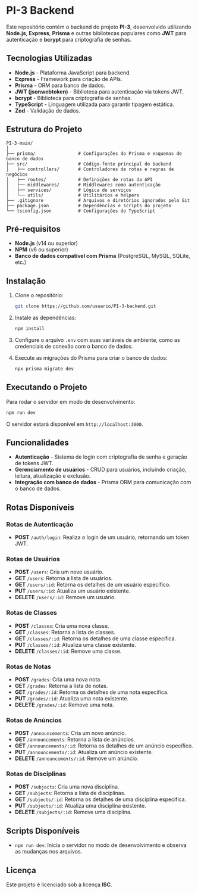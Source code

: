 # PI-3 Backend

Este repositório contém o backend do projeto **PI-3**, desenvolvido utilizando **Node.js**, **Express**, **Prisma** e outras bibliotecas populares como **JWT** para autenticação e **bcrypt** para criptografia de senhas. 

## Tecnologias Utilizadas

- **Node.js** - Plataforma JavaScript para backend.
- **Express** - Framework para criação de APIs.
- **Prisma** - ORM para banco de dados.
- **JWT (jsonwebtoken)** - Biblioteca para autenticação via tokens JWT.
- **bcrypt** - Biblioteca para criptografia de senhas.
- **TypeScript** - Linguagem utilizada para garantir tipagem estática.
- **Zod** - Validação de dados.

## Estrutura do Projeto

```
PI-3-main/
│
├── prisma/                # Configurações do Prisma e esquemas de banco de dados
├── src/                   # Código-fonte principal do backend
│   ├── controllers/       # Controladores de rotas e regras de negócios
│   ├── routes/            # Definições de rotas da API
│   ├── middlewares/       # Middlewares como autenticação
│   ├── services/          # Lógica de serviços
│   └── utils/             # Utilitários e helpers
├── .gitignore             # Arquivos e diretórios ignorados pelo Git
├── package.json           # Dependências e scripts do projeto
└── tsconfig.json          # Configurações do TypeScript
```

## Pré-requisitos

- **Node.js** (v14 ou superior)
- **NPM** (v6 ou superior)
- **Banco de dados compatível com Prisma** (PostgreSQL, MySQL, SQLite, etc.)

## Instalação

1. Clone o repositório:
   ```bash
   git clone https://github.com/usuario/PI-3-backend.git
   ```

2. Instale as dependências:
   ```bash
   npm install
   ```

3. Configure o arquivo `.env` com suas variáveis de ambiente, como as credenciais de conexão com o banco de dados.

4. Execute as migrações do Prisma para criar o banco de dados:
   ```bash
   npx prisma migrate dev
   ```

## Executando o Projeto

Para rodar o servidor em modo de desenvolvimento:

```bash
npm run dev
```

O servidor estará disponível em `http://localhost:3000`.

## Funcionalidades

- **Autenticação** - Sistema de login com criptografia de senha e geração de tokens JWT.
- **Gerenciamento de usuários** - CRUD para usuários, incluindo criação, leitura, atualização e exclusão.
- **Integração com banco de dados** - Prisma ORM para comunicação com o banco de dados.

## Rotas Disponíveis

### Rotas de Autenticação

- **POST** `/auth/login`: Realiza o login de um usuário, retornando um token JWT.

### Rotas de Usuários

- **POST** `/users`: Cria um novo usuário.
- **GET** `/users`: Retorna a lista de usuários.
- **GET** `/users/:id`: Retorna os detalhes de um usuário específico.
- **PUT** `/users/:id`: Atualiza um usuário existente.
- **DELETE** `/users/:id`: Remove um usuário.

### Rotas de Classes

- **POST** `/classes`: Cria uma nova classe.
- **GET** `/classes`: Retorna a lista de classes.
- **GET** `/classes/:id`: Retorna os detalhes de uma classe específica.
- **PUT** `/classes/:id`: Atualiza uma classe existente.
- **DELETE** `/classes/:id`: Remove uma classe.

### Rotas de Notas

- **POST** `/grades`: Cria uma nova nota.
- **GET** `/grades`: Retorna a lista de notas.
- **GET** `/grades/:id`: Retorna os detalhes de uma nota específica.
- **PUT** `/grades/:id`: Atualiza uma nota existente.
- **DELETE** `/grades/:id`: Remove uma nota.

### Rotas de Anúncios

- **POST** `/announcements`: Cria um novo anúncio.
- **GET** `/announcements`: Retorna a lista de anúncios.
- **GET** `/announcements/:id`: Retorna os detalhes de um anúncio específico.
- **PUT** `/announcements/:id`: Atualiza um anúncio existente.
- **DELETE** `/announcements/:id`: Remove um anúncio.

### Rotas de Disciplinas

- **POST** `/subjects`: Cria uma nova disciplina.
- **GET** `/subjects`: Retorna a lista de disciplinas.
- **GET** `/subjects/:id`: Retorna os detalhes de uma disciplina específica.
- **PUT** `/subjects/:id`: Atualiza uma disciplina existente.
- **DELETE** `/subjects/:id`: Remove uma disciplina.

## Scripts Disponíveis

- `npm run dev`: Inicia o servidor no modo de desenvolvimento e observa as mudanças nos arquivos.

## Licença

Este projeto é licenciado sob a licença **ISC**.

